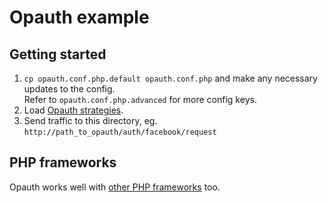 Opauth example
==============

Getting started
----------------
1. `cp opauth.conf.php.default opauth.conf.php` and make any necessary updates to the config.  
   Refer to `opauth.conf.php.advanced` for more config keys.
2. Load [Opauth strategies](https://github.com/uzyn/opauth/wiki/List-of-strategies).
3. Send traffic to this directory, eg. `http://path_to_opauth/auth/facebook/request`

PHP frameworks
--------------
Opauth works well with [other PHP frameworks](https://github.com/uzyn/opauth/wiki/Opauth-on-PHP-frameworks) too.
